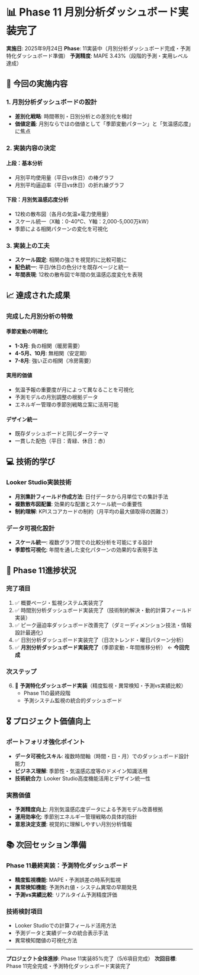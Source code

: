 # 📊 Phase 11 月別分析ダッシュボード実装完了

**実施日**: 2025年9月24日
**Phase**: 11実装中（月別分析ダッシュボード完成・予測特化ダッシュボード準備）
**予測精度**: MAPE 3.43%（段階的予測・実用レベル達成）

## 🎯 今回の実施内容

### 1. 月別分析ダッシュボードの設計
- **差別化戦略**: 時間帯別・日別分析との差別化を検討
- **価値定義**: 月別ならではの価値として「季節変動パターン」と「気温感応度」に焦点

### 2. 実装内容の決定

#### 上段：基本分析
- 月別平均使用量（平日vs休日）の棒グラフ
- 月別平均逼迫率（平日vs休日）の折れ線グラフ

#### 下段：月別気温感応度分析
- 12枚の散布図（各月の気温×電力使用量）
- スケール統一（X軸：0-40℃、Y軸：2,000-5,000万kW）
- 季節による相関パターンの変化を可視化

### 3. 実装上の工夫
- **スケール固定**: 相関の強さを視覚的に比較可能に
- **配色統一**: 平日/休日の色分けを既存ページと統一
- **年間表現**: 12枚の散布図で年間の気温感応度変化を表現

## 📈 達成された成果

### 完成した月別分析の特徴

#### 季節変動の明確化
- **1-3月**: 負の相関（暖房需要）
- **4-5月、10月**: 無相関（安定期）
- **7-8月**: 強い正の相関（冷房需要）

#### 実用的価値
- 気温予報の重要度が月によって異なることを可視化
- 予測モデルの月別調整の根拠データ
- エネルギー管理の季節別戦略立案に活用可能

#### デザイン統一
- 既存ダッシュボードと同じダークテーマ
- 一貫した配色（平日：青緑、休日：赤）

## 💻 技術的学び

### Looker Studio実装技術
- **月別集計フィールド作成方法**: 日付データから月単位での集計手法
- **複数散布図配置**: 効果的な配置とスケール統一の重要性
- **制約理解**: KPIスコアカードの制約（月平均の最大値取得の困難さ）

### データ可視化設計
- **スケール統一**: 複数グラフ間での比較分析を可能にする設計
- **季節性可視化**: 年間を通した変化パターンの効果的な表現手法

## 🔄 Phase 11進捗状況

### 完了項目
1. ✅ 概要ページ・監視システム実装完了
2. ✅ 時間別分析ダッシュボード実装完了（技術制約解決・動的計算フィールド実装）
3. ✅ ピーク逼迫率ダッシュボード改善完了（ダミーディメンション技法・情報設計最適化）
4. ✅ 日別分析ダッシュボード実装完了（日次トレンド・曜日パターン分析）
5. ✅ **月別分析ダッシュボード実装完了**（季節変動・年間推移分析） ← **今回完成**

### 次ステップ
6. 🔄 **予測特化ダッシュボード実装**（精度監視・異常検知・予測vs実績比較）
   - Phase 11の最終段階
   - 予測システム監視の統合的ダッシュボード

## 🎖️ プロジェクト価値向上

### ポートフォリオ強化ポイント
- **データ可視化スキル**: 複数時間軸（時間・日・月）でのダッシュボード設計能力
- **ビジネス理解**: 季節性・気温感応度等のドメイン知識活用
- **技術統合力**: Looker Studio高度機能活用とデザイン統一性

### 実務価値
- **予測精度向上**: 月別気温感応度データによる予測モデル改善根拠
- **運用効率化**: 季節別エネルギー管理戦略の具体的指針
- **意思決定支援**: 視覚的に理解しやすい月別分析情報

## 📚 次回セッション準備

### Phase 11最終実装：予測特化ダッシュボード
- **精度監視機能**: MAPE・予測誤差の時系列監視
- **異常検知機能**: 予測外れ値・システム異常の早期発見
- **予測vs実績比較**: リアルタイム予測精度評価

### 技術検討項目
- Looker Studioでの計算フィールド活用方法
- 予測データと実績データの統合表示手法
- 異常検知閾値の可視化方法

---

**プロジェクト全体進捗**: Phase 11実装85%完了（5/6項目完成）
**次回目標**: Phase 11完全完成・予測特化ダッシュボード実装完了